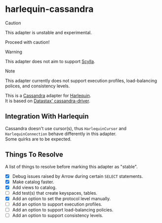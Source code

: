 # harlequin-cassandra

> [!CAUTION]
> This adapter is unstable and experimental.
>
> Proceed with caution!

> [!WARNING]
> This adapter does not aim to support [Scylla](https://www.scylladb.com).

> [!NOTE]
> This adapter currently does not support execution profiles, load-balancing
> polices, and consistency levels.

This is a [Cassandra](http://cassandra.apache.org) adapter for [Harlequin](https://harlequin.sh).  
It is based on [Datastax' cassandra-driver](https://github.com/datastax/python-driver).

## Integration With Harlequin

Cassandra doesn't use cursor(s), thus `HarlequinCursor` and `HarlequinConnection`
behave differently in this adapter.  
Some quirks are to be expected.

## Things To Resolve

A list of things to resolve before marking this adapter as "stable".

- [x] Debug issues raised by Arrow during certain `SELECT` statements.
- [x] Make catalog faster.
- [x] Add views to catalog.
- [ ] Add test(s) that create keyspaces, tables.
- [x] Add an option to set the protocol level manually.
- [ ] Add an option to support execution profiles.
- [ ] Add an option to support load-balancing policies.
- [ ] Add an option to support consistency levels.
